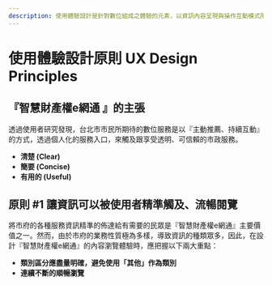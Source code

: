 ```yaml
---
description: 使用體驗設計是針對數位組成之體驗的元素，以資訊內容呈現與操作互動模式所制定的原則性規範。
---
```


# 使用體驗設計原則 UX Design Principles

## 『智慧財產權e網通 』的主張

透過使用者研究發現，台北市市民所期待的數位服務是以『主動推薦、持續互動』的方式，透過個人化的服務入口，來觸及跟享受透明、可信賴的市政服務。

* **清楚 \(Clear\)**
* **簡要 \(Concise\)**
* **有用的 \(Useful\)**

## 原則 \#1 **讓資訊可以被使用者精準觸及、流暢閱覽**

將市府的各種服務資訊精準的佈達給有需要的民眾是『智慧財產權e網通』主要價值之一。然而，由於市府的業務性質極為多樣，導致資訊的種類眾多，因此，在設計『智慧財產權e網通』的內容瀏覽體驗時，應把握以下兩大重點：

* **類別區分應盡量明確，避免使用「其他」作為類別**
* **連續不斷的順暢瀏覽**

